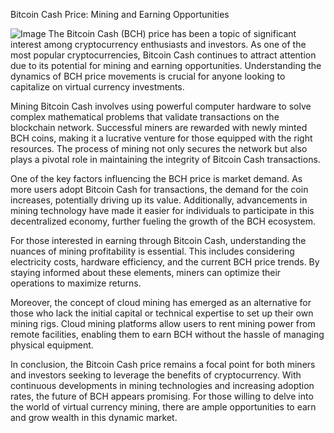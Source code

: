 Bitcoin Cash Price: Mining and Earning Opportunities


![Image](https://github.com/user-attachments/assets/b8266eee-691e-4ee1-99ef-bfa10d234fd4)
The Bitcoin Cash (BCH) price has been a topic of significant interest among cryptocurrency enthusiasts and investors. As one of the most popular cryptocurrencies, Bitcoin Cash continues to attract attention due to its potential for mining and earning opportunities. Understanding the dynamics of BCH price movements is crucial for anyone looking to capitalize on virtual currency investments.

Mining Bitcoin Cash involves using powerful computer hardware to solve complex mathematical problems that validate transactions on the blockchain network. Successful miners are rewarded with newly minted BCH coins, making it a lucrative venture for those equipped with the right resources. The process of mining not only secures the network but also plays a pivotal role in maintaining the integrity of Bitcoin Cash transactions.

One of the key factors influencing the BCH price is market demand. As more users adopt Bitcoin Cash for transactions, the demand for the coin increases, potentially driving up its value. Additionally, advancements in mining technology have made it easier for individuals to participate in this decentralized economy, further fueling the growth of the BCH ecosystem.

For those interested in earning through Bitcoin Cash, understanding the nuances of mining profitability is essential. This includes considering electricity costs, hardware efficiency, and the current BCH price trends. By staying informed about these elements, miners can optimize their operations to maximize returns.

Moreover, the concept of cloud mining has emerged as an alternative for those who lack the initial capital or technical expertise to set up their own mining rigs. Cloud mining platforms allow users to rent mining power from remote facilities, enabling them to earn BCH without the hassle of managing physical equipment.

In conclusion, the Bitcoin Cash price remains a focal point for both miners and investors seeking to leverage the benefits of cryptocurrency. With continuous developments in mining technologies and increasing adoption rates, the future of BCH appears promising. For those willing to delve into the world of virtual currency mining, there are ample opportunities to earn and grow wealth in this dynamic market.
